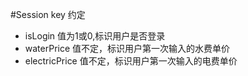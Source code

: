 #Session key 约定
* isLogin 值为1或0,标识用户是否登录
* waterPrice 值不定，标识用户第一次输入的水费单价
* electricPrice 值不定，标识用户第一次输入的电费单价